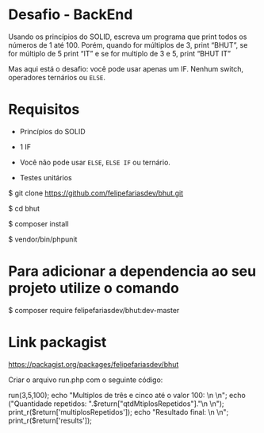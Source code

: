 # Desafio - BackEnd

Usando os princípios do SOLID, escreva um programa que print todos os números de 1 até 100. Porém, quando for múltiplos de 3, print “BHUT”, se for múltiplo de 5 print “IT” e se for multiplo de 3 e 5, print “BHUT IT”


Mas aqui está o desafio: você pode usar apenas um IF. Nenhum switch, operadores ternários ou `ELSE`.

# Requisitos

* Princípios do SOLID

* 1 IF

* Você não pode usar `ELSE`, `ELSE IF` ou ternário.

* Testes unitários

$ git clone https://github.com/felipefariasdev/bhut.git

$ cd bhut

$ composer install

$ vendor/bin/phpunit

# Para adicionar a dependencia ao seu projeto utilize o comando

$ composer require felipefariasdev/bhut:dev-master

# Link packagist

https://packagist.org/packages/felipefariasdev/bhut


Criar o arquivo run.php com o seguinte código:

<?php
// Exemplo de Utilização do pacote

// Execute o comando no console: $ php run.php

require 'vendor/autoload.php';

use bhut\Multiplos;

$multiplos = new Multiplos();
$return = $multiplos->run(3,5,100);

echo "Multiplos de três e cinco até o valor 100: \n \n";

echo ("Quantidade repetidos: ".$return["qtdMtiplosRepetidos"]."\n \n");

print_r($return['multiplosRepetidos']);

echo "Resultado final: \n \n";
print_r($return['results']);
